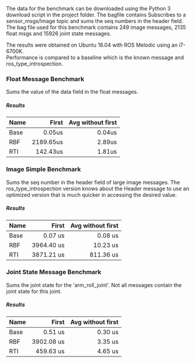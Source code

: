 The data for the benchmark can be downloaded using the Python 3 download script in the project folder.
The bagfile contains 
Subscribes to a sensor_msgs/Image topic and sums the seq numbers in the header field.  
The bag file used for this benchmark contains 249 image messages, 2135 float msgs and 15926 joint state messages.

The results were obtained on Ubuntu 18.04 with ROS Melodic using an i7-6700K.  
Performance is compared to a baseline which is the known message and ros_type_introspection.

### Float Message Benchmark
Sums the value of the data field in the float messages.
 
##### Results
| Name | First | Avg without first
|---|---:|---:|
| Base | 0.05us | 0.04us |
| RBF | 2189.65us | 2.89us |
| RTI | 142.43us | 1.81us |
 
### Image Simple Benchmark
Sums the seq number in the header field of large image messages.
The ros_type_introspection version knows about the Header message to use an optimized version that is much quicker
 in accessing the desired value.

##### Results
| Name | First | Avg without first
|---|---:|---:|
| Base | 0.07 us | 0.08 us |
| RBF | 3964.40 us | 10.23 us |
| RTI | 3871.21 us | 811.36 us |

### Joint State Message Benchmark
Sums the joint state for the 'arm_roll_joint'. Not all messages contain the joint state for this joint.

##### Results
| Name | First | Avg without first
|---|---:|---:|
| Base | 0.51 us | 0.30 us |
| RBF | 3902.08 us | 3.35 us |
| RTI | 459.63 us | 4.65 us |
 